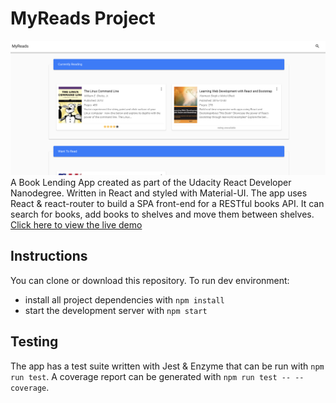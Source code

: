 # MyReads Project

![MyReads home page](https://raw.githubusercontent.com/caioblasio/nanodegree-react-p1-myreads/master/myreads.png)
A Book Lending App created as part of the Udacity React Developer Nanodegree. Written in React and styled with Material-UI.
The app uses React & react-router to build a SPA front-end for a RESTful books API. It can search for books, add books to shelves and move them between shelves. [Click here to view the live demo](https://myreads-caioblasio.herokuapp.com)

## Instructions

You can clone or download this repository. To run dev environment:

* install all project dependencies with `npm install`
* start the development server with `npm start`

## Testing

The app has a test suite written with Jest & Enzyme that can be run with `npm run test`. A coverage report can be generated with `npm run test -- --coverage`.